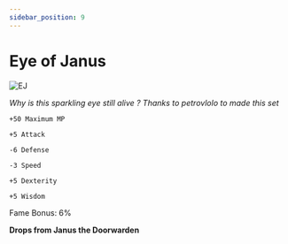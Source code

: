 ```yaml
---
sidebar_position: 9
---
```


# Eye of Janus

![EJ](http://i.imgur.com/zWojJno.png)

<i>Why is this sparkling eye still alive ? Thanks to petrovlolo to made this set</i>

    +50 Maximum MP
    
    +5 Attack
    
    -6 Defense
    
    -3 Speed
    
    +5 Dexterity
    
    +5 Wisdom
    
Fame Bonus: 6%

**Drops from Janus the Doorwarden**
